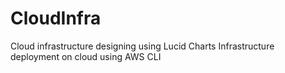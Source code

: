 # CloudInfra

Cloud infrastructure designing using Lucid Charts
Infrastructure deployment on cloud using AWS CLI
